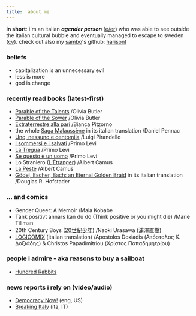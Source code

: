 ```yaml
---
title:  about me
---
```


**in short**: i'm an italian ***agender person*** ([e/er](https://en.pronouns.page/@kappanneo)) who was able to see outside the italian cultural bubble and eventually managed to escape to sweden ([cv](https://github.com/kappanneo/cv/releases/latest/download/cv.pdf)). 
check out also my [sambo](https://sverigesradio.se/artikel/what-does-it-mean-to-be-a-sambo-in-sweden)'s github: [harisont](https://github.com/harisont)

### beliefs
 - capitalization is an unnecessary evil
 - less is more
 - god is change

### recently read books (latest-first)
 - [Parable of the Talents](https://en.wikipedia.org/wiki/Parable_of_the_Talents_(novel)) /Olivia Butler
 - [Parable of the Sower](https://en.wikipedia.org/wiki/Parable_of_the_Sower_(novel)) /Olivia Butler
 - [Extraterrestre alla pari](https://it.wikipedia.org/wiki/Extraterrestre_alla_pari) /Bianca Pitzorno
 - the whole [Saga Malaussène](https://fr.wikipedia.org/wiki/Saga_Malauss%C3%A8ne) in its italian translation /Daniel Pennac
 - [Uno, nessuno e centomila](https://it.wikipedia.org/wiki/Uno,_nessuno_e_centomila) /Luigi Pirandello
 - [I sommersi e i salvati](https://it.wikipedia.org/wiki/I_sommersi_e_i_salvati) /Primo Levi
 - [La Tregua](https://it.wikipedia.org/wiki/La_tregua_(Primo_Levi)) /Primo Levi
 - [Se questo è un uomo](https://it.wikipedia.org/wiki/Se_questo_%C3%A8_un_uomo) /Primo Levi
 - Lo Straniero ([L'Étranger](https://fr.wikipedia.org/wiki/L%27%C3%89tranger)) /Albert Camus
 - [La Peste](https://fr.wikipedia.org/wiki/La_Peste) /Albert Camus
 - [Gödel, Escher, Bach: an Eternal Golden Braid](https://en.wikipedia.org/wiki/G%C3%B6del,_Escher,_Bach) in its italian translation /Douglas R. Hofstader

### ... and comics
 - Gender Queer: A Memoir /Maia Kobabe
 - Tänk positivt annars kan du dö (Think positive or you might die) /Marie Tillman
 - 20th Century Boys ([20世紀少年](https://zh.wikipedia.org/wiki/20%E4%B8%96%E7%B4%80%E5%B0%91%E5%B9%B4)) /Naoki Urasawa (浦澤直樹)
 - [LOGICOMIX](https://el.wikipedia.org/wiki/Logicomix) (italian translation) /Apostolos Doxiadis (Απόστολος Κ. Δοξιάδης) & Christos Papadimitriou (Χρίστος Παπαδημητρίου)

### people i admire - aka reasons to buy a sailboat
 - [Hundred Rabbits](https://100r.co/site/about_us.html)

### news reports i rely on (video/audio)
 - [Democracy Now!](https://www.democracynow.org/shows) (eng, US)
 - [Breaking Italy](https://www.youtube.com/user/breakingitaly) (ita, IT)
